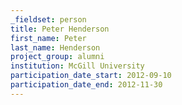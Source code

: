 ```yaml
---
_fieldset: person
title: Peter Henderson
first_name: Peter
last_name: Henderson
project_group: alumni
institution: McGill University
participation_date_start: 2012-09-10
participation_date_end: 2012-11-30
---
```

